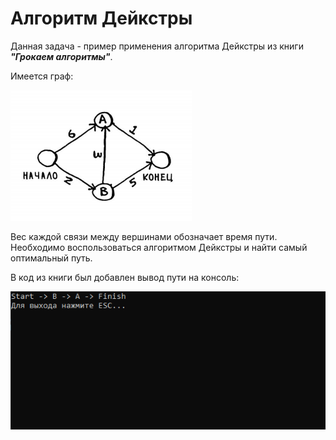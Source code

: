 # Алгоритм Дейкстры

Данная задача - пример применения алгоритма Дейкстры из книги ***"Грокаем алгоритмы"***.

Имеется граф:

![Screenshot_1](Screenshots\Screenshot_1.png)

Вес каждой связи между вершинами обозначает время пути. Необходимо воспользоваться алгоритмом Дейкстры и найти самый оптимальный путь.

В код из книги был добавлен вывод пути на консоль:

![Screenshot_2](Screenshots\Screenshot_2.png)